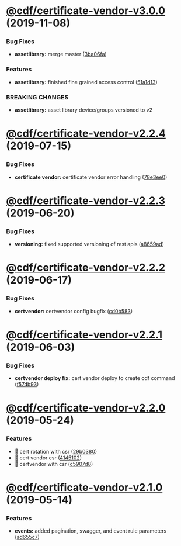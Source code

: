 # [@cdf/certificate-vendor-v3.0.0](https://git-codecommit.us-west-2.amazonaws.com/v1/repos/cdf-core/compare/@cdf/certificate-vendor-v2.2.4...@cdf/certificate-vendor-v3.0.0) (2019-11-08)


### Bug Fixes

* **assetlibrary:** merge master ([3ba06fa](https://git-codecommit.us-west-2.amazonaws.com/v1/repos/cdf-core/commit/3ba06fa9fc5b264ceaed0f97ccf45fab97d57a08))


### Features

* **assetlibrary:** finished fine grained access control ([51a1d13](https://git-codecommit.us-west-2.amazonaws.com/v1/repos/cdf-core/commit/51a1d134ec48be2d62edc575998752ff866230bf))


### BREAKING CHANGES

* **assetlibrary:** asset library device/groups versioned to v2

# [@cdf/certificate-vendor-v2.2.4](https://git-codecommit.us-west-2.amazonaws.com/v1/repos/cdf-core/compare/@cdf/certificate-vendor-v2.2.3...@cdf/certificate-vendor-v2.2.4) (2019-07-15)


### Bug Fixes

* **certificate vendor:** certificate vendor error handling ([78e3ee0](https://git-codecommit.us-west-2.amazonaws.com/v1/repos/cdf-core/commit/78e3ee0))

# [@cdf/certificate-vendor-v2.2.3](https://git-codecommit.us-west-2.amazonaws.com/v1/repos/cdf-core/compare/@cdf/certificate-vendor-v2.2.2...@cdf/certificate-vendor-v2.2.3) (2019-06-20)


### Bug Fixes

* **versioning:** fixed supported versioning of rest apis ([a8659ad](https://git-codecommit.us-west-2.amazonaws.com/v1/repos/cdf-core/commit/a8659ad))

# [@cdf/certificate-vendor-v2.2.2](https://git-codecommit.us-west-2.amazonaws.com/v1/repos/cdf-core/compare/@cdf/certificate-vendor-v2.2.1...@cdf/certificate-vendor-v2.2.2) (2019-06-17)


### Bug Fixes

* **certvendor:** certvendor config bugfix ([cd0b583](https://git-codecommit.us-west-2.amazonaws.com/v1/repos/cdf-core/commit/cd0b583))

# [@cdf/certificate-vendor-v2.2.1](https://git-codecommit.us-west-2.amazonaws.com/v1/repos/cdf-core/compare/@cdf/certificate-vendor-v2.2.0...@cdf/certificate-vendor-v2.2.1) (2019-06-03)


### Bug Fixes

* **certvendor deploy fix:** cert vendor deploy to create cdf command ([f57db93](https://git-codecommit.us-west-2.amazonaws.com/v1/repos/cdf-core/commit/f57db93))

# [@cdf/certificate-vendor-v2.2.0](https://git-codecommit.us-west-2.amazonaws.com/v1/repos/cdf-core/compare/@cdf/certificate-vendor-v2.1.0...@cdf/certificate-vendor-v2.2.0) (2019-05-24)


### Features

* 🎸 cert rotation with csr ([29b0380](https://git-codecommit.us-west-2.amazonaws.com/v1/repos/cdf-core/commit/29b0380))
* 🎸 cert vendor csr ([4145102](https://git-codecommit.us-west-2.amazonaws.com/v1/repos/cdf-core/commit/4145102))
* 🎸 certvendor with csr ([c5907d8](https://git-codecommit.us-west-2.amazonaws.com/v1/repos/cdf-core/commit/c5907d8))

# [@cdf/certificate-vendor-v2.1.0](https://git-codecommit.us-west-2.amazonaws.com/v1/repos/cdf-core/compare/@cdf/certificate-vendor-v2.0.0...@cdf/certificate-vendor-v2.1.0) (2019-05-14)


### Features

* **events:** added pagination, swagger, and event rule parameters ([ad655c7](https://git-codecommit.us-west-2.amazonaws.com/v1/repos/cdf-core/commit/ad655c7))
